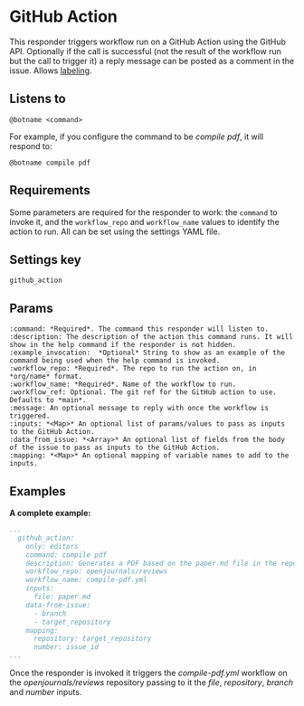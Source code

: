 GitHub Action
=============

This responder triggers workflow run on a GitHub Action using the GitHub API. Optionally if the call is successful (not the result of the workflow run but the call to trigger it) a reply message can be posted as a comment in the issue.
Allows [labeling](../labeling).

## Listens to

```
@botname <command>
```

For example, if you configure the command to be _compile pdf_, it will respond to:
```
@botname compile pdf
```

## Requirements

Some parameters are required for the responder to work: the `command` to invoke it, and the `workflow_repo` and `workflow_name` values to identify the action to run. All can be set using the settings YAML file.

## Settings key

`github_action`

## Params
```eval_rst
:command: *Required*. The command this responder will listen to.
:description: The description of the action this command runs. It will show in the help command if the responder is not hidden.
:example_invocation:  *Optional* String to show as an example of the command being used when the help command is invoked.
:workflow_repo: *Required*. The repo to run the action on, in *org/name* format.
:workflow_name: *Required*. Name of the workflow to run.
:workflow_ref: Optional. The git ref for the GitHub action to use. Defaults to *main*.
:message: An optional message to reply with once the workflow is triggered.
:inputs: *<Map>* An optional list of params/values to pass as inputs to the GitHub Action.
:data_from_issue: *<Array>* An optional list of fields from the body of the issue to pass as inputs to the GitHub Action.
:mapping: *<Map>* An optional mapping of variable names to add to the inputs.

```

## Examples

**A complete example:**
```yaml
...
  github_action:
    only: editors
    command: compile pdf
    description: Generates a PDF based on the paper.md file in the repository
    workflow_repo: openjournals/reviews
    workflow_name: compile-pdf.yml
    inputs:
      file: paper.md
    data-from-issue:
      - branch
      - target_repository
    mapping:
      repository: target_repository
      number: issue_id
...
```
Once the responder is invoked it triggers the _compile-pdf.yml_ workflow on the _openjournals/reviews_ repository passing to it the _file_, _repository_, _branch_ and _number_ inputs.
